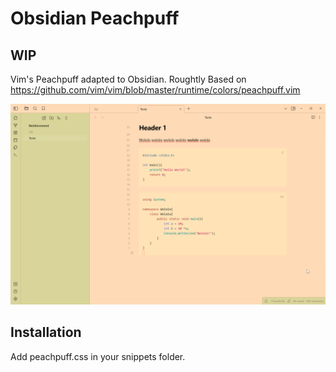 # Obsidian Peachpuff

## WIP

Vim's Peachpuff adapted to Obsidian.
Roughtly Based on https://github.com/vim/vim/blob/master/runtime/colors/peachpuff.vim 

![](screenshot.png)

## Installation

Add peachpuff.css in your snippets folder.
